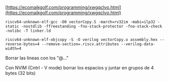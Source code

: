 [https://ecomaikgolf.com/programming/xwgqclvo.html](https://ecomaikgolf.com/programming/xwgqclvo.html)

```
riscv64-unknown-elf-gcc -O0 vectorCopy.S -march=rv32im -mabi=ilp32 -static -nostdlib -ffreestanding -fno-stack-protector -fno-stack-check -nolibc -T linker.ld
```

```
riscv64-unknown-elf-objcopy -S -O verilog vectorCopy.o assembly.hex --reverse-bytes=4 --remove-section=.riscv.attributes --verilog-data-width=4
```

Borrar las lineas con los "@..."

Con NVIM (Cntrl - V mode) borrar los espacios y juntar en grupos de 4 bytes (32 bits)
